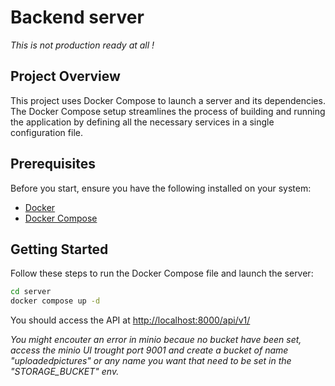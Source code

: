# Backend server

*This is not production ready at all !*

## Project Overview

This project uses Docker Compose to launch a server and its dependencies. The Docker Compose setup streamlines the process of building and running the application by defining all the necessary services in a single configuration file.

## Prerequisites

Before you start, ensure you have the following installed on your system:

- [Docker](https://docs.docker.com/get-docker/)
- [Docker Compose](https://docs.docker.com/compose/install/)

## Getting Started

Follow these steps to run the Docker Compose file and launch the server:

```bash
cd server
docker compose up -d
```

You should access the API at <http://localhost:8000/api/v1/>

*You might encouter an error in minio becaue no bucket have been set, access the minio UI trought port 9001 and create a bucket of name "uploadedpictures" or any name you want that need to be set in the "STORAGE_BUCKET" env.*